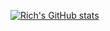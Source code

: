 [![Rich's GitHub stats](https://github-readme-stats.vercel.app/api?username=wikoion)](https://github.com/anuraghazra/github-readme-stats)

